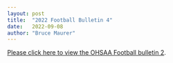```yaml
---
layout: post
title:  "2022 Football Bulletin 4"
date:   2022-09-08
author: "Bruce Maurer"
---
```


[Please click here to view the OHSAA Football bulletin
2](https://storage.googleapis.com/ohsaa-websites/bulletins/2022/2022-bulletin-4.pdf).
